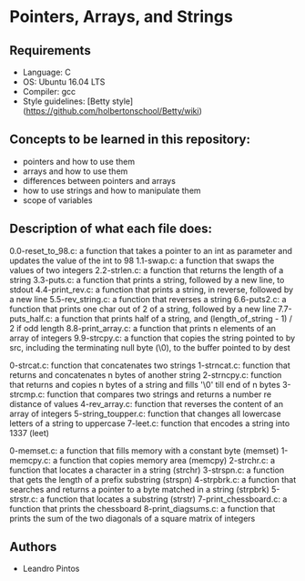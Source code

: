 # Pointers, Arrays, and Strings

## Requirements
* Language: C
* OS: Ubuntu 16.04 LTS
* Compiler: gcc
* Style guidelines: [Betty style] (https://github.com/holbertonschool/Betty/wiki)

## Concepts to be learned in this repository:
* pointers and how to use them
* arrays and how to use them
* differences between pointers and arrays
* how to use strings and how to manipulate them
* scope of variables

## Description of what each file does:
0.0-reset_to_98.c: a function that takes a pointer to an int as parameter and updates the value of the int to 98
1.1-swap.c: a function that swaps the values of two integers
2.2-strlen.c: a function that returns the length of a string
3.3-puts.c: a function that prints a string, followed by a new line, to stdout
4.4-print_rev.c: a function that prints a string, in reverse, followed by a new line
5.5-rev_string.c: a function that reverses a string
6.6-puts2.c: a function that prints one char out of 2 of a string, followed by a new line
7.7-puts_half.c: a function that prints half of a string, and (length_of_string - 1) / 2 if odd length
8.8-print_array.c: a function that prints n elements of an array of integers
9.9-strcpy.c: a function that copies the string pointed to by src, including the terminating null byte (\0), to the buffer pointed to by dest

0-strcat.c: function that concatenates two strings
1-strncat.c: function that returns and concatenates n bytes of another string
2-strncpy.c: function that returns and copies n bytes of a string and fills '\0' till end of n bytes
3-strcmp.c: function that compares two strings and returns a number re distance of values
4-rev_array.c: function that reverses the content of an array of integers
5-string_toupper.c: function that changes all lowercase letters of a string to uppercase
7-leet.c: function that encodes a string into 1337 (leet)

0-memset.c: a function that fills memory with a constant byte (memset)
1-memcpy.c: a function that copies memory area (memcpy)
2-strchr.c: a function that locates a character in a string (strchr)
3-strspn.c: a function that gets the length of a prefix substring (strspn)
4-strpbrk.c: a function that searches and returns a pointer to a byte matched in a string (strpbrk)
5-strstr.c: a function that locates a substring (strstr)
7-print_chessboard.c: a function that prints the chessboard
8-print_diagsums.c: a function that prints the sum of the two diagonals of a square matrix of integers

## Authors
* Leandro Pintos
